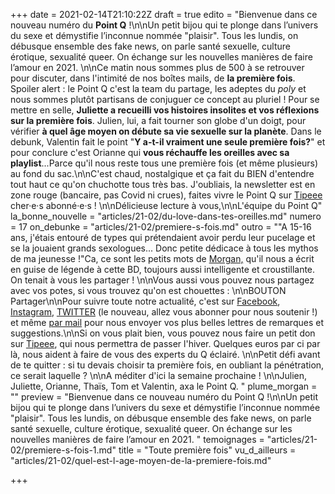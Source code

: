 +++
date = 2021-02-14T21:10:22Z
draft = true
edito = "Bienvenue dans ce nouveau numéro du **Point Q** !\n\nUn petit bijou qui te plonge dans l’univers du sexe et démystifie l’inconnue nommée \"plaisir\". Tous les lundis, on débusque ensemble des fake news, on parle santé sexuelle, culture érotique, sexualité queer. On échange sur les nouvelles manières de faire l’amour en 2021. \n\nCe matin nous sommes plus de 500 à se retrouver pour discuter, dans l'intimité de nos boîtes mails, de **la première fois**. Spoiler alert : le Point Q c'est la team du partage, les adeptes du _poly_ et nous sommes plutôt partisans de conjuguer ce concept au pluriel ! Pour se mettre en selle, **Juliette a recueilli vos histoires insolites et vos réflexions sur la première fois**. Julien, lui, a fait tourner son globe d'un doigt, pour vérifier **à quel âge moyen on débute sa vie sexuelle sur la planète**. Dans le debunk, Valentin fait le point \"**Y a-t-il vraiment une seule première fois?**\" et pour conclure c'est Orianne qui **vous réchauffe les oreilles avec sa playlist**...Parce qu'il nous reste tous une première fois (et même plusieurs) au fond du sac.\n\nC'est chaud, nostalgique et ça fait du BIEN d'entendre tout haut ce qu'on chuchotte tous très bas. J'oubliais, la newsletter est en zone rouge (bancaire, pas Covid ni crues), faites vivre le Point Q sur [Tipeee](https://fr.tipeee.com/le-point-q) cher·e·s abonné·e·s ! \n\nDélicieuse lecture à vous,\n\nL'équipe du Point Q"
la_bonne_nouvelle = "articles/21-02/du-love-dans-tes-oreilles.md"
numero = 17
on_debunke = "articles/21-02/premiere-s-fois.md"
outro = "\"A 15-16 ans, j'étais entouré de types qui prétendaient avoir perdu leur pucelage et se la jouaient grands sexologues... Donc petite dédicace à tous les mythos de ma jeunesse !\"Ca, ce sont les petits mots de [Morgan,](https://www.instagram.com/morgan.comicstrip/) qu'il nous a écrit en guise de légende à cette BD, toujours aussi intelligente et croustillante. On tenait à vous les partager ! \n\nVous aussi vous pouvez nous partagez avec vos potes, si vous trouvez qu'on est chouettes : \n\nBOUTON Partager\n\nPour suivre toute notre actualité, c'est sur [Facebook](https://www.facebook.com/lepointq.news), [Instagram](https://www.instagram.com/lepoint.q/), [TWITTER](https://twitter.com/LePointQ) (le nouveau, allez vous abonner pour nous soutenir !) et même [par mail](mailto:lepointq.newsletter@gmail.com) pour nous envoyer vos plus belles lettres de remarques et suggestions.\n\nSi on vous plait bien, vous pouvez nous faire un petit don sur [Tipeee](https://fr.tipeee.com/le-point-q), qui nous permettra de passer l'hiver. Quelques euros par ci par là, nous aident à faire de vous des experts du Q éclairé. \n\nPetit défi avant de te quitter : si tu devais choisir ta première fois, en oubliant la pénétration, ce serait laquelle ? \n\nA méditer d'ici la semaine prochaine ! \n\nJulien, Juliette, Orianne, Thaïs, Tom et Valentin, axa le Point Q. "
plume_morgan = ""
preview = "Bienvenue dans ce nouveau numéro du Point Q !\n\nUn petit bijou qui te plonge dans l’univers du sexe et démystifie l’inconnue nommée \"plaisir\". Tous les lundis, on débusque ensemble des fake news, on parle santé sexuelle, culture érotique, sexualité queer. On échange sur les nouvelles manières de faire l’amour en 2021. "
temoignages = "articles/21-02/premiere-s-fois-1.md"
title = "Toute première fois"
vu_d_ailleurs = "articles/21-02/quel-est-l-age-moyen-de-la-premiere-fois.md"

+++
